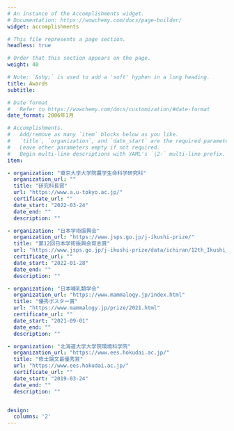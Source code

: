 ```yaml
---
# An instance of the Accomplishments widget.
# Documentation: https://wowchemy.com/docs/page-builder/
widget: accomplishments

# This file represents a page section.
headless: true

# Order that this section appears on the page.
weight: 40

# Note: `&shy;` is used to add a 'soft' hyphen in a long heading.
title: Awards
subtitle:

# Date format
#   Refer to https://wowchemy.com/docs/customization/#date-format
date_format: 2006年1月

# Accomplishments.
#   Add/remove as many `item` blocks below as you like.
#   `title`, `organization`, and `date_start` are the required parameters.
#   Leave other parameters empty if not required.
#   Begin multi-line descriptions with YAML's `|2-` multi-line prefix.
item:

- organization: "東京大学大学院農学生命科学研究科"
  organization_url: ""
  title: "研究科長賞"
  url: "https://www.a.u-tokyo.ac.jp/"
  certificate_url: ""
  date_start: "2022-03-24"
  date_end: ""
  description: ""

- organization: "日本学術振興会"
  organization_url: "https://www.jsps.go.jp/j-ikushi-prize/"
  title: "第12回日本学術振興会育志賞"
  url: "https://www.jsps.go.jp/j-ikushi-prize/data/ichiran/12th_Ikushi_list_jp.pdf"
  certificate_url: ""
  date_start: "2022-01-28"
  date_end: ""
  description: ""

- organization: "日本哺乳類学会"
  organization_url: "https://www.mammalogy.jp/index.html"
  title: "優秀ポスター賞"
  url: "https://www.mammalogy.jp/prize/2021.html"
  certificate_url: ""
  date_start: "2021-09-01"
  date_end: ""
  description: ""

- organization: "北海道大学大学院環境科学院"
  organization_url: "https://www.ees.hokudai.ac.jp/"
  title: "修士論文最優秀賞"
  url: "https://www.ees.hokudai.ac.jp/"
  certificate_url: ""
  date_start: "2019-03-24"
  date_end: ""
  description: ""


design:
  columns: '2' 
---
```

